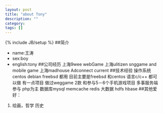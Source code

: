 ```yaml
---
layout: post
title: "about Tony"
description: ""
category: 
tags: []
---
```

{% include JB/setup %}
##简介
* name:王涛
* sex:boy
* english:tony
##公司经历
上海9wee webGame
上海ulitizen snggame and mobile game
上海madhouse Adconnect current
##技术经验
操作系统centos debian freebsd 都用
目前主要是freebsd 和centos
语言c/c++ 都可以做 有一点项目
做过weggame 2款 和参与5－6个手机游戏项目 多事服务端参与 php为主
数据库mysql memcache redis 
大数据 hdfs hbase
##其他爱好：
1. 绘画，哲学 历史


